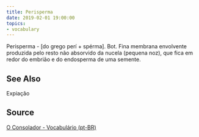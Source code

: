 ```yaml
---
title: Perisperma
date: 2019-02-01 19:00:00
topics:
- vocabulary
---
```


Perisperma - [do grego perí + spérma]. Bot. Fina membrana envolvente produzida pelo resto não absorvido da nucela (pequena noz), que fica em redor do embrião e do endosperma de uma semente. 

## See Also
Expiação

## Source
[O Consolador - Vocabulário (pt-BR)](http://www.oconsolador.com.br/linkfixo/vocabulario/principal.html)
